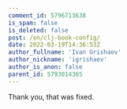 ```yaml
---
comment_id: 5796713638
is_spam: false
is_deleted: false
post: /en/clj-book-config/
date: 2022-03-19T14:36:53Z
author_fullname: 'Ivan Grishaev'
author_nickname: 'igrishaev'
author_is_anon: false
parent_id: 5793014365
---
```


<p>Thank you, that was fixed.</p>

